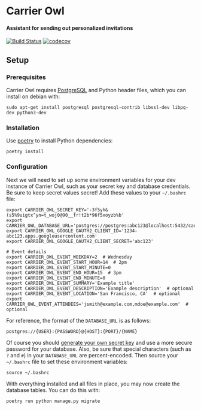 # Carrier Owl
#### Assistant for sending out personalized invitations

[![Build Status](https://travis-ci.com/RevolutionTech/carrier-owl.svg?branch=master)](https://travis-ci.com/RevolutionTech/carrier-owl)
[![codecov](https://codecov.io/gh/RevolutionTech/carrier-owl/branch/master/graph/badge.svg)](https://codecov.io/gh/RevolutionTech/carrier-owl)

## Setup

### Prerequisites

Carrier Owl requires [PostgreSQL](http://www.postgresql.org/) and Python header files, which you can install on debian with:

    sudo apt-get install postgresql postgresql-contrib libssl-dev libpq-dev python3-dev

### Installation

Use [poetry](https://github.com/sdispater/poetry) to install Python dependencies:

    poetry install

### Configuration

Next we will need to set up some environment variables for your dev instance of Carrier Owl, such as your secret key and database credentials. Be sure to keep secret values secret! Add these values to your `~/.bashrc` file:

    export CARRIER_OWL_SECRET_KEY='-3f5yh&(s5%9uigtx^yn=t_woj0@90__fr!t2b*96f5xoyzb%b'
    export CARRIER_OWL_DATABASE_URL='postgres://postgres:abc123@localhost:5432/carrier_owl'
    export CARRIER_OWL_GOOGLE_OAUTH2_CLIENT_ID='1234-abc123.apps.googleusercontent.com'
    export CARRIER_OWL_GOOGLE_OAUTH2_CLIENT_SECRET='abc123'

    # Event details
    export CARRIER_OWL_EVENT_WEEKDAY=2  # Wednesday
    export CARRIER_OWL_EVENT_START_HOUR=14  # 2pm
    export CARRIER_OWL_EVENT_START_MINUTE=0
    export CARRIER_OWL_EVENT_END_HOUR=15  # 3pm
    export CARRIER_OWL_EVENT_END_MINUTE=0
    export CARRIER_OWL_EVENT_SUMMARY='Example title'
    export CARRIER_OWL_EVENT_DESCRIPTION='Example description'  # optional
    export CARRIER_OWL_EVENT_LOCATION='San Francisco, CA'  # optional
    export CARRIER_OWL_EVENT_ATTENDEES='jsmith@example.com,mdoe@example.com'  # optional

For reference, the format of the `DATABASE_URL` is as follows:

    postgres://{USER}:{PASSWORD}@{HOST}:{PORT}/{NAME}

Of course you should [generate your own secret key](http://stackoverflow.com/a/16630719) and use a more secure password for your database. Also, be sure that special characters (such as `?` and `#`) in your `DATABASE_URL` are percent-encoded. Then source your `~/.bashrc` file to set these environment variables:

    source ~/.bashrc

With everything installed and all files in place, you may now create the database tables. You can do this with:

    poetry run python manage.py migrate
